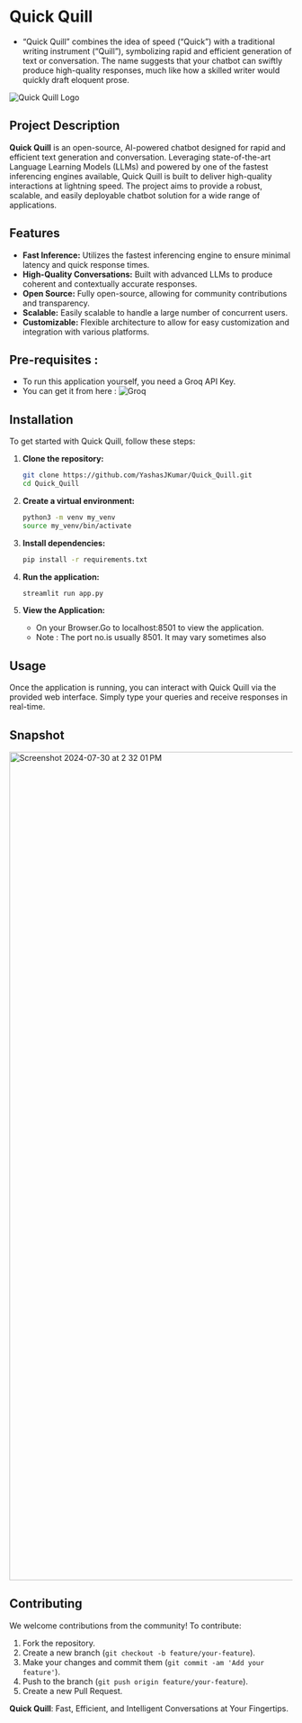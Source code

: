 
# Quick Quill

- “Quick Quill” combines the idea of speed (“Quick”) with a traditional writing instrument (“Quill”), symbolizing rapid and efficient generation of text or conversation. The name suggests that your chatbot can swiftly produce high-quality responses, much like how a skilled writer would quickly draft eloquent prose.

![Quick Quill Logo](https://d15shllkswkct0.cloudfront.net/wp-content/blogs.dir/1/files/2024/03/Groq.png)

## Project Description

**Quick Quill** is an open-source, AI-powered chatbot designed for rapid and efficient text generation and conversation. Leveraging state-of-the-art Language Learning Models (LLMs) and powered by one of the fastest inferencing engines available, Quick Quill is built to deliver high-quality interactions at lightning speed. The project aims to provide a robust, scalable, and easily deployable chatbot solution for a wide range of applications.

## Features

- **Fast Inference:** Utilizes the fastest inferencing engine to ensure minimal latency and quick response times.
- **High-Quality Conversations:** Built with advanced LLMs to produce coherent and contextually accurate responses.
- **Open Source:** Fully open-source, allowing for community contributions and transparency.
- **Scalable:** Easily scalable to handle a large number of concurrent users.
- **Customizable:** Flexible architecture to allow for easy customization and integration with various platforms.

## Pre-requisites : 

- To run this application yourself, you need a Groq API Key.
- You can get it from here : ![Groq](https://console.groq.com/keys)

## Installation

To get started with Quick Quill, follow these steps:

1. **Clone the repository:**
   ```bash
   git clone https://github.com/YashasJKumar/Quick_Quill.git
   cd Quick_Quill
   ```
2. **Create a virtual environment:**
   ```bash
   python3 -m venv my_venv
   source my_venv/bin/activate
   ```
   
3. **Install dependencies:**
   ```bash
   pip install -r requirements.txt
   ```

4. **Run the application:**
   ```bash
   streamlit run app.py
   ```

5. **View the Application:**

   - On your Browser.Go to localhost:8501 to view the application.
   - Note : The port no.is usually 8501. It may vary sometimes also

## Usage

Once the application is running, you can interact with Quick Quill via the provided web interface. Simply type your queries and receive responses in real-time.

## Snapshot

<img width="1470" alt="Screenshot 2024-07-30 at 2 32 01 PM" src="https://github.com/user-attachments/assets/3e6db9e4-0128-41e8-bf02-61ddba87b193">

## Contributing

We welcome contributions from the community! To contribute:

1. Fork the repository.
2. Create a new branch (`git checkout -b feature/your-feature`).
3. Make your changes and commit them (`git commit -am 'Add your feature'`).
4. Push to the branch (`git push origin feature/your-feature`).
5. Create a new Pull Request.


**Quick Quill**: Fast, Efficient, and Intelligent Conversations at Your Fingertips.
